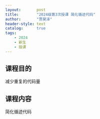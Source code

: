 ```yaml
---
layout:       post
title:        "2024级第3次授课 简化循迹代码"
author:       "贾昊泽"
header-style: text
catalog:      true
tags:
    - 2024
    - 新生
    - 授课
---
```


## 课程目的

减少重复的代码量

## 课程内容

简化循迹代码

